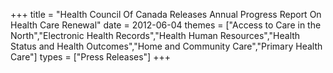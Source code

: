 +++
title = "Health Council Of Canada Releases Annual Progress Report On Health Care Renewal"
date = 2012-06-04
themes = ["Access to Care in the North","Electronic Health Records","Health Human Resources","Health Status and Health Outcomes","Home and Community Care","Primary Health Care"]
types = ["Press Releases"]
+++
